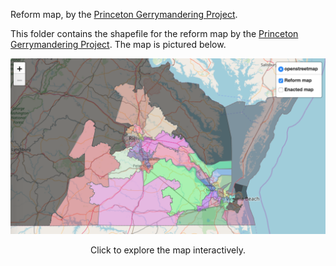 Reform map, by the [Princeton Gerrymandering Project](http://gerrymander.princeton.edu).

This folder contains the shapefile for the reform map by the [Princeton Gerrymandering Project](http://gerrymander.princeton.edu). The map is pictured below.

[![Reform map](reform.png)](https://rawgit.com/PrincetonUniversity/VA-gerrymander/master/Maps/Interactive/map_comparison.html)
<p align="center">Click to explore the map interactively.</p>
